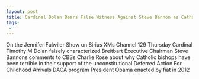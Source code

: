 ```yaml
---
layout: post
title: Cardinal Dolan Bears False Witness Against Steve Bannon as Catholic Bishops Choose Social Justice over Constitution on Illegal Immigration
tags:
 -
---
```

On the Jennifer Fulwiler Show on Sirius XMs Channel 129 Thursday Cardinal Timothy M Dolan falsely characterized Breitbart Executive Chairman Steve Bannons comments to CBSs Charlie Rose about why Catholic bishops have been terrible in their support of the unconstitutional Deferred Action For Childhood Arrivals DACA program President Obama enacted by fiat in 2012
